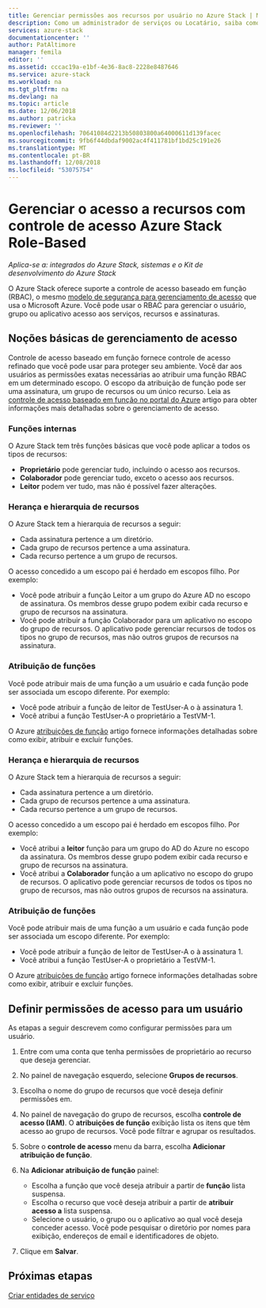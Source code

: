 ```yaml
---
title: Gerenciar permissões aos recursos por usuário no Azure Stack | Microsoft Docs
description: Como um administrador de serviços ou Locatário, saiba como gerenciar permissões de RBAC.
services: azure-stack
documentationcenter: ''
author: PatAltimore
manager: femila
editor: ''
ms.assetid: cccac19a-e1bf-4e36-8ac8-2228e8487646
ms.service: azure-stack
ms.workload: na
ms.tgt_pltfrm: na
ms.devlang: na
ms.topic: article
ms.date: 12/06/2018
ms.author: patricka
ms.reviewer: ''
ms.openlocfilehash: 70641084d2213b50803800a64000611d139facec
ms.sourcegitcommit: 9fb6f44dbdaf9002ac4f411781bf1bd25c191e26
ms.translationtype: MT
ms.contentlocale: pt-BR
ms.lasthandoff: 12/08/2018
ms.locfileid: "53075754"
---
```

# <a name="manage-access-to-resources-with-azure-stack-role-based-access-control"></a>Gerenciar o acesso a recursos com controle de acesso Azure Stack Role-Based

*Aplica-se a: integrados do Azure Stack, sistemas e o Kit de desenvolvimento do Azure Stack*

O Azure Stack oferece suporte a controle de acesso baseado em função (RBAC), o mesmo [modelo de segurança para gerenciamento de acesso](https://docs.microsoft.com/azure/role-based-access-control/overview) que usa o Microsoft Azure. Você pode usar o RBAC para gerenciar o usuário, grupo ou aplicativo acesso aos serviços, recursos e assinaturas.

## <a name="basics-of-access-management"></a>Noções básicas de gerenciamento de acesso

Controle de acesso baseado em função fornece controle de acesso refinado que você pode usar para proteger seu ambiente. Você dar aos usuários as permissões exatas necessárias ao atribuir uma função RBAC em um determinado escopo. O escopo da atribuição de função pode ser uma assinatura, um grupo de recursos ou um único recurso. Leia as [controle de acesso baseado em função no portal do Azure](https://docs.microsoft.com/azure/role-based-access-control/overview) artigo para obter informações mais detalhadas sobre o gerenciamento de acesso.

### <a name="built-in-roles"></a>Funções internas

O Azure Stack tem três funções básicas que você pode aplicar a todos os tipos de recursos:

* **Proprietário** pode gerenciar tudo, incluindo o acesso aos recursos.
* **Colaborador** pode gerenciar tudo, exceto o acesso aos recursos.
* **Leitor** podem ver tudo, mas não é possível fazer alterações.

### <a name="resource-hierarchy-and-inheritance"></a>Herança e hierarquia de recursos

O Azure Stack tem a hierarquia de recursos a seguir:

* Cada assinatura pertence a um diretório.
* Cada grupo de recursos pertence a uma assinatura.
* Cada recurso pertence a um grupo de recursos.

O acesso concedido a um escopo pai é herdado em escopos filho. Por exemplo: 

* Você pode atribuir a função Leitor a um grupo do Azure AD no escopo de assinatura. Os membros desse grupo podem exibir cada recurso e grupo de recursos na assinatura.
* Você pode atribuir a função Colaborador para um aplicativo no escopo do grupo de recursos. O aplicativo pode gerenciar recursos de todos os tipos no grupo de recursos, mas não outros grupos de recursos na assinatura.

### <a name="assigning-roles"></a>Atribuição de funções

Você pode atribuir mais de uma função a um usuário e cada função pode ser associada um escopo diferente. Por exemplo: 

* Você pode atribuir a função de leitor de TestUser-A o à assinatura 1.
* Você atribui a função TestUser-A o proprietário a TestVM-1.

O Azure [atribuições de função](https://docs.microsoft.com/azure/role-based-access-control/role-assignments-portal) artigo fornece informações detalhadas sobre como exibir, atribuir e excluir funções.

### <a name="resource-hierarchy-and-inheritance"></a>Herança e hierarquia de recursos

O Azure Stack tem a hierarquia de recursos a seguir:

* Cada assinatura pertence a um diretório.
* Cada grupo de recursos pertence a uma assinatura.
* Cada recurso pertence a um grupo de recursos.

O acesso concedido a um escopo pai é herdado em escopos filho. Por exemplo: 

* Você atribui a **leitor** função para um grupo do AD do Azure no escopo da assinatura. Os membros desse grupo podem exibir cada recurso e grupo de recursos na assinatura.
* Você atribui a **Colaborador** função a um aplicativo no escopo do grupo de recursos. O aplicativo pode gerenciar recursos de todos os tipos no grupo de recursos, mas não outros grupos de recursos na assinatura.

### <a name="assigning-roles"></a>Atribuição de funções

Você pode atribuir mais de uma função a um usuário e cada função pode ser associada um escopo diferente. Por exemplo: 

* Você pode atribuir a função de leitor de TestUser-A o à assinatura 1.
* Você atribui a função TestUser-A o proprietário a TestVM-1.

O Azure [atribuições de função](https://docs.microsoft.com/azure/role-based-access-control/role-assignments-portal) artigo fornece informações detalhadas sobre como exibir, atribuir e excluir funções.

## <a name="set-access-permissions-for-a-user"></a>Definir permissões de acesso para um usuário

As etapas a seguir descrevem como configurar permissões para um usuário.

1. Entre com uma conta que tenha permissões de proprietário ao recurso que deseja gerenciar.
2. No painel de navegação esquerdo, selecione **Grupos de recursos**.
3. Escolha o nome do grupo de recursos que você deseja definir permissões em.
4. No painel de navegação do grupo de recursos, escolha **controle de acesso (IAM)**. O **atribuições de função** exibição lista os itens que têm acesso ao grupo de recursos. Você pode filtrar e agrupar os resultados.
5. Sobre o **controle de acesso** menu da barra, escolha **Adicionar atribuição de função**.
6. Na **Adicionar atribuição de função** painel:

   * Escolha a função que você deseja atribuir a partir de **função** lista suspensa.
   * Escolha o recurso que você deseja atribuir a partir de **atribuir acesso a** lista suspensa.
   * Selecione o usuário, o grupo ou o aplicativo ao qual você deseja conceder acesso. Você pode pesquisar o diretório por nomes para exibição, endereços de email e identificadores de objeto.

7. Clique em **Salvar**.

## <a name="next-steps"></a>Próximas etapas

[Criar entidades de serviço](azure-stack-create-service-principals.md)